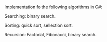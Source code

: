 Implementation fo the following algorithms in C#:

Searching: binary search.

Sorting: quick sort, sellection sort.

Recursion: Factorial, Fibonacci, binary search.
